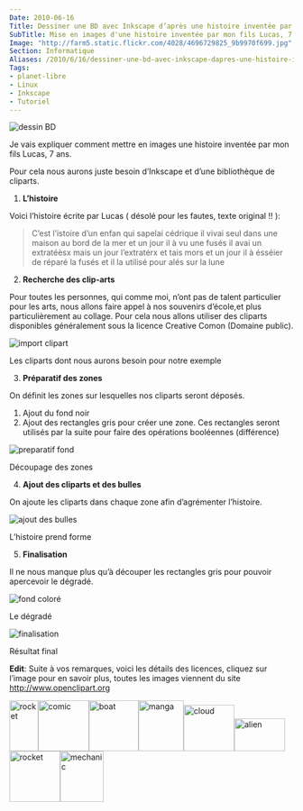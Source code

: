 ```yaml
---
Date: 2010-06-16
Title: Dessiner une BD avec Inkscape d’après une histoire inventée par Lucas, 7 ans
SubTitle: Mise en images d'une histoire inventée par mon fils Lucas, 7 ans
Image: "http://farm5.static.flickr.com/4028/4696729825_9b9970f699.jpg"
Section: Informatique
Aliases: /2010/6/16/dessiner-une-bd-avec-inkscape-dapres-une-histoire-inventee-par-lucas-7-ans
Tags:
- planet-libre
- Linux
- Inkscape
- Tutoriel
---
```


![dessin BD](http://farm5.static.flickr.com/4028/4696729825_9b9970f699.jpg)

Je vais expliquer comment mettre en images une histoire inventée par mon
fils Lucas, 7 ans.

Pour cela nous aurons juste besoin d’Inkscape et d’une bibliothèque de
cliparts.

1.  **L’histoire**

Voici l’histoire écrite par Lucas ( désolé pour les fautes, texte
original !! ):

> C’est l’istoire d’un enfan qui sapelai cédrique il vivai seul dans une maison au bord de la mer
> et un jour il à vu une fusés il avai un extratéèsx mais un jour l’extratérx et tais mors et un jour
> il à ésséier de réparé la fusés et il la utilisé pour alés sur la lune

2.  **Recherche des clip-arts**

Pour toutes les personnes, qui comme moi, n’ont pas de talent
particulier pour les arts, nous allons faire appel à nos souvenirs
d’école,et plus particulièrement au collage. Pour cela nous allons
utiliser des cliparts disponibles généralement sous la licence Creative
Comon (Domaine public).

![import clipart](/img/2010/import_clipart.png)

Les cliparts dont nous aurons besoin pour notre exemple

3.  **Préparatif des zones**

On définit les zones sur lesquelles nos cliparts seront déposés.

1.  Ajout du fond noir
2.  Ajout des rectangles gris pour créer une zone. Ces rectangles seront
    utilisés par la suite pour faire des opérations booléennes
    (différence)

![preparatif fond](http://farm5.static.flickr.com/4035/4697362772_5e5d50c52f.jpg)

Découpage des zones

4.  **Ajout des cliparts et des bulles**

On ajoute les cliparts dans chaque zone afin d’agrémenter l’histoire.

![ajout des bulles](http://blog.jesuislibre.org/wp-flickcontent/uploads/2010/06/bd_lucas-2.png)

L’histoire prend forme

5.  **Finalisation**

Il ne nous manque plus qu’à découper les rectangles gris pour pouvoir
apercevoir le dégradé.

![fond coloré](/img/2010/bd_lucas-2.1.png)

Le dégradé

![finalisation](http://farm5.static.flickr.com/4028/4696729825_9b9970f699.jpg)

Résultat final

**Edit**: Suite à vos remarques, voici les détails des licences, cliquez
sur l’image pour en savoir plus, toutes les images viennent du site
<http://www.openclipart.org>

<p><a href="http://www.openclipart.org/detail/28806"><img width="51" height="90" class="alignnone" src="http://www.openclipart.org/image/90px/svg_to_png/purzen_A_cartoon_moon_rocket.png" alt="rocket"></a><a href="http://www.openclipart.org/detail/20299"><img width="90" height="90" class="alignnone" src="http://www.openclipart.org/image/90px/svg_to_png/rg1024_Moon_in_comic_style.png" alt="comic"></a><a href="http://www.openclipart.org/detail/5418"><img width="88" height="90" class="alignnone" src="http://www.openclipart.org/image/90px/svg_to_png/Chrisdesign_Sea_scene_with_boat.png" alt="boat"></a><a href="http://www.openclipart.org/detail/17264"><img width="80" height="90" class="alignnone" src="http://www.openclipart.org/image/90px/svg_to_png/El_Sato_Manga_kid_head.png" alt="manga"></a><a href="http://www.openclipart.org/detail/3482"><img width="90" height="82" class="alignnone" src="http://www.openclipart.org/image/90px/svg_to_png/SRD_comic_clouds_4.png" alt="cloud"></a><a href="http://www.openclipart.org/detail/39361"><img width="90" height="58" class="alignnone" src="http://www.openclipart.org/image/90px/svg_to_png/alien08.png" alt="alien"></a><a href="http://www.openclipart.org/detail/21988"><img width="90" height="90" class="alignnone" src="http://www.openclipart.org/image/90px/svg_to_png/nicubunu_Toy_rocket.png" alt="rocket"></a><a href="http://www.openclipart.org/detail/17436"><img width="77" height="90" class="alignnone" src="http://www.openclipart.org/image/90px/svg_to_png/jonata_Mechanic.png" alt="mechanic"></a></p>
